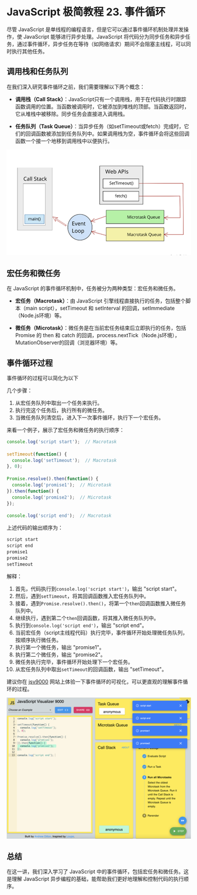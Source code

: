 # JavaScript 极简教程 23. 事件循环

尽管 JavaScript 是单线程的编程语言，但是它可以通过事件循环机制处理并发操作，使 JavaScript 能够进行异步处理。JavaScript 将代码分为同步任务和异步任务，通过事件循环，异步任务在等待（如网络请求）期间不会阻塞主线程，可以同时执行其他任务。

## 调用栈和任务队列

在我们深入研究事件循环之前，我们需要理解以下两个概念：

- **调用栈（Call Stack）**：JavaScript只有一个调用栈，用于在代码执行时跟踪函数调用的位置。当函数被调用时，它被添加到堆栈的顶部。当函数返回时，它从堆栈中被移除。同步任务会直接进入调用栈。

- **任务队列（Task Queue）**：当异步任务（如setTimeout或fetch）完成时，它们的回调函数被添加到任务队列中。如果调用栈为空，事件循环会将这些回调函数一个接一个地移到调用栈中以便执行。

![](./img/23-1.png)


## 宏任务和微任务

在 JavaScript 的事件循环机制中，任务被分为两种类型：宏任务和微任务。

- **宏任务（Macrotask）**：由 JavaScript 引擎线程直接执行的任务，包括整个脚本（main script），setTimeout 和 setInterval 的回调，setImmediate（Node.js环境）等。

- **微任务（Microtask）**：微任务是在当前宏任务结束后立即执行的任务，包括 Promise 的 then 和 catch 的回调，process.nextTick（Node.js环境），MutationObserver的回调（浏览器环境）等。

## 事件循环过程

事件循环的过程可以简化为以下

几个步骤：

1. 从宏任务队列中取出一个任务来执行。
2. 执行完这个任务后，执行所有的微任务。
3. 当微任务队列清空后，进入下一次事件循环，执行下一个宏任务。

来看一个例子，展示了宏任务和微任务的执行顺序：

```javascript
console.log('script start');  // Macrotask

setTimeout(function() {
  console.log('setTimeout');  // Macrotask
}, 0);

Promise.resolve().then(function() {
  console.log('promise1');  // Microtask
}).then(function() {
  console.log('promise2');  // Microtask
});

console.log('script end');  // Macrotask
```

上述代码的输出顺序为：

```js
script start
script end
promise1
promise2
setTimeout
```

解释：
1. 首先，代码执行到`console.log('script start')`，输出 "script start"。
2. 然后，遇到`setTimeout`，将其回调函数推入宏任务队列中。
3. 接着，遇到`Promise.resolve().then()`，将第一个`then`回调函数推入微任务队列中。
4. 继续执行，遇到第二个`then`回调函数，将其推入微任务队列中。
5. 执行到`console.log('script end')`，输出 "script end"。
6. 当前宏任务（script主线程代码）执行完毕，事件循环开始处理微任务队列，按顺序执行微任务。
7. 执行第一个微任务，输出 "promise1"。
8. 执行第二个微任务，输出 "promise2"。
9. 微任务执行完毕，事件循环开始处理下一个宏任务。
10. 从宏任务队列中取出`setTimeout`的回调函数，输出 "setTimeout"。

建议你在 [jsv9000](https://www.jsv9000.app/) 网站上体验一下事件循环的可视化，可以更直观的理解事件循环的过程。

![](./img/23-2.png)

## 总结

在这一讲，我们深入学习了 JavaScript 中的事件循环，包括宏任务和微任务。这是理解 JavaScript 异步编程的基础，能帮助我们更好地理解和控制代码的执行顺序。